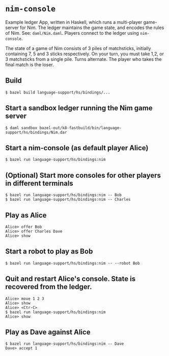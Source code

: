 
# `nim-console`

Example ledger App, written in Haskell, which runs a multi-player game-server for Nim.
The ledger maintains the game state, and encodes the rules of Nim. See: `daml/Nim.daml`.
Players connect to the ledger using `nim-console`.

The state of a game of Nim consists of 3 piles of matchsticks, initially containing 7, 5 and 3 sticks respectively. On your turn, you must take 1,2, or 3 matchsticks from a single pile. Turns alternate. The player who takes the final match is the loser.

## Build

    $ bazel build language-support/hs/bindings/...

## Start a sandbox ledger running the Nim game server

    $ daml sandbox bazel-out/k8-fastbuild/bin/language-support/hs/bindings/Nim.dar

## Start a nim-console (as default player Alice)

    $ bazel run language-support/hs/bindings:nim

## (Optional) Start more consoles for other players in different terminals

    $ bazel run language-support/hs/bindings:nim -- Bob
    $ bazel run language-support/hs/bindings:nim -- Charles

## Play as Alice

    Alice> offer Bob
    Alice> offer Charles Dave
    Alice> show

## Start a robot to play as Bob

    $ bazel run language-support/hs/bindings:nim -- --robot Bob

## Quit and restart Alice's console. State is recovered from the ledger.

    Alice> move 1 2 3
    Alice> show
    Alice> <Ctr-C>
    $ bazel run language-support/hs/bindings:nim
    Alice> show

## Play as Dave against Alice

    $ bazel run language-support/hs/bindings:nim -- Dave
    Dave> accept 1
